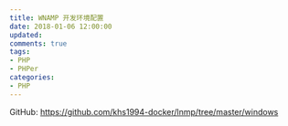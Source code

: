 ```yaml
---
title: WNAMP 开发环境配置
date: 2018-01-06 12:00:00
updated:
comments: true
tags:
- PHP
- PHPer
categories:
- PHP
---
```


GitHub: https://github.com/khs1994-docker/lnmp/tree/master/windows

<!--more-->

